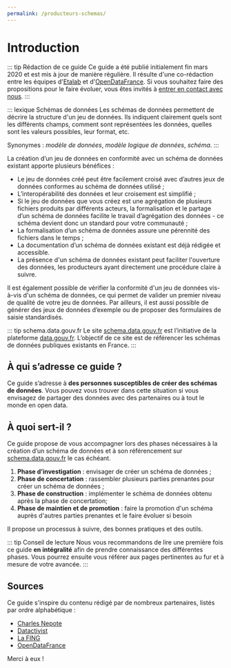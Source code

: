 ```yaml
---
permalink: /producteurs-schemas/
---
```


# Introduction

::: tip Rédaction de ce guide
Ce guide a été publié initialement fin mars 2020 et est mis à jour de manière régulière. Il résulte d'une co-rédaction entre les équipes d'[Etalab](https://www.etalab.gouv.fr/) et d'[OpenDataFrance](https://www.opendatafrance.net/). Si vous souhaitez faire des propositions pour le faire évoluer, vous êtes invités à [entrer en contact avec nous](https://etalab.gouv.fr/contact).
:::

::: lexique Schémas de données
Les schémas de données permettent de décrire la structure d'un jeu de données. Ils indiquent clairement quels sont les différents champs, comment sont représentées les données, quelles sont les valeurs possibles, leur format, etc.

Synonymes : *modèle de données*, *modèle logique de données*, *schéma*.
:::

La création d’un jeu de données en conformité avec un schéma de données existant apporte plusieurs bénéfices :
* Le jeu de données créé peut être facilement croisé avec d’autres jeux de données conformes au schéma de données utilisé ;
* L’interopérabilité des données et leur croisement est simplifié ;
* Si le jeu de données que vous créez est une agrégation de plusieurs fichiers produits par différents acteurs, la formalisation et le partage d’un schéma de données facilite le travail d’agrégation des données - ce schéma devient donc un standard pour votre communauté ;
* La formalisation d’un schéma de données assure une pérennité des fichiers dans le temps ;
* La documentation d’un schéma de données existant est déjà rédigée et accessible.
* La présence d'un schéma de données existant peut faciliter l'ouverture des données, les producteurs ayant directement une procédure claire à suivre.

Il est également possible de vérifier la conformité d'un jeu de données vis-à-vis d'un schéma de données, ce qui permet de valider un premier niveau de qualité de votre jeu de données. Par ailleurs, il est aussi possible de générer des jeux de données d’exemple ou de proposer des formulaires de saisie standardisés.

::: tip schema.data.gouv.fr
Le site [schema.data.gouv.fr](https://schema.data.gouv.fr) est l’initiative de la plateforme [data.gouv.fr](https://data.gouv.fr). L’objectif de ce site est de référencer les schémas de données publiques existants en France.
:::

## À qui s’adresse ce guide ?

Ce guide s’adresse à **des personnes susceptibles de créer des schémas de données**. Vous pouvez vous trouver dans cette situation si vous envisagez de partager des données avec des partenaires ou à tout le monde en open data.

## À quoi sert-il ?

Ce guide propose de vous accompagner lors des phases nécessaires à la création d’un schéma de données et à son référencement sur [schema.data.gouv.fr](https://schema.data.gouv.fr) le cas échéant.

1. **Phase d’investigation** : envisager de créer un schéma de données ;
1. **Phase de concertation** : rassembler plusieurs parties prenantes pour créer un schéma de données ;
1. **Phase de construction** : implémenter le schéma de données obtenu après la phase de concertation;
1. **Phase de maintien et de promotion** : faire la promotion d'un schéma auprès d'autres parties prenantes et le faire évoluer si besoin


Il propose un processus à suivre, des bonnes pratiques et des outils.

::: tip Conseil de lecture
Nous vous recommandons de lire une première fois ce guide **en intégralité** afin de prendre connaissance des différentes phases. Vous pourrez ensuite vous référer aux pages pertinentes au fur et à mesure de votre avancée.
:::

## Sources

Ce guide s'inspire du contenu rédigé par de nombreux partenaires, listés par ordre alphabétique :

- [Charles Nepote](https://twitter.com/charlesnepote)
- [Datactivist](https://datactivist.coop)
- [La FING](https://fing.org)
- [OpenDataFrance](http://www.opendatafrance.net)

Merci à eux !
